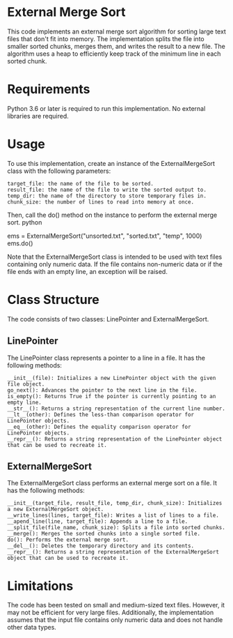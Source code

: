 # External Merge Sort

This code implements an external merge sort algorithm for sorting large text files that don't fit into memory. The implementation splits the file into smaller sorted chunks, merges them, and writes the result to a new file. The algorithm uses a heap to efficiently keep track of the minimum line in each sorted chunk.

# Requirements

Python 3.6 or later is required to run this implementation. No external libraries are required.

# Usage

To use this implementation, create an instance of the ExternalMergeSort class with the following parameters:

    target_file: the name of the file to be sorted.
    result_file: the name of the file to write the sorted output to.
    temp_dir: the name of the directory to store temporary files in.
    chunk_size: the number of lines to read into memory at once.

Then, call the do() method on the instance to perform the external merge sort.
python

ems = ExternalMergeSort("unsorted.txt", "sorted.txt", "temp", 1000)
ems.do()

Note that the ExternalMergeSort class is intended to be used with text files containing only numeric data. If the file contains non-numeric data or if the file ends with an empty line, an exception will be raised.

# Class Structure

The code consists of two classes: LinePointer and ExternalMergeSort.

## LinePointer

The LinePointer class represents a pointer to a line in a file. It has the following methods:

    __init__(file): Initializes a new LinePointer object with the given file object.
    go_next(): Advances the pointer to the next line in the file.
    is_empty(): Returns True if the pointer is currently pointing to an empty line.
    __str__(): Returns a string representation of the current line number.
    __lt__(other): Defines the less-than comparison operator for LinePointer objects.
    __eq__(other): Defines the equality comparison operator for LinePointer objects.
    __repr__(): Returns a string representation of the LinePointer object that can be used to recreate it.

## ExternalMergeSort

The ExternalMergeSort class performs an external merge sort on a file. It has the following methods:

    __init__(target_file, result_file, temp_dir, chunk_size): Initializes a new ExternalMergeSort object.
    __write_lines(lines, target_file): Writes a list of lines to a file.
    __apend_line(line, target_file): Appends a line to a file.
    __split_file(file_name, chunk_size): Splits a file into sorted chunks.
    __merge(): Merges the sorted chunks into a single sorted file.
    do(): Performs the external merge sort.
    __del__(): Deletes the temporary directory and its contents.
    __repr__(): Returns a string representation of the ExternalMergeSort object that can be used to recreate it.

# Limitations

The code has been tested on small and medium-sized text files. However, it may not be efficient for very large files. Additionally, the implementation assumes that the input file contains only numeric data and does not handle other data types.